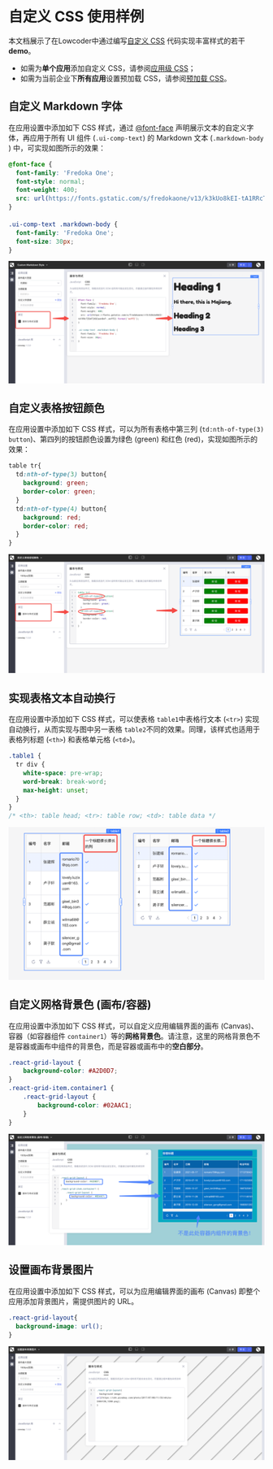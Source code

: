 # 自定义 CSS 使用样例

本文档展示了在Lowcoder中通过编写[自定义 CSS](https://majiang.co/docs/style#%E8%87%AA%E5%AE%9A%E4%B9%89css) 代码实现丰富样式的若干 ​**demo**​。

* 如需为**单个应用**添加自定义 CSS，请参阅[应用级 CSS](https://majiang.co/docs/style#%E5%BA%94%E7%94%A8%E7%BA%A7css)；
* 如需为当前企业下**所有应用**设置预加载 CSS，请参阅[预加载 CSS](https://majiang.co/docs/style#%E9%A2%84%E5%8A%A0%E8%BD%BDcss)。

## 自定义 Markdown 字体

在应用设置中添加如下 CSS 样式，通过 [@font-face](https://developer.mozilla.org/en-US/docs/Web/CSS/@font-face) 声明展示文本的自定义字体，再应用于所有 UI 组件 (`.ui-comp-text`​) 的 Markdown 文本 (`.markdown-body`​) 中，可实现如图所示的效果：

```scss
@font-face {
  font-family: 'Fredoka One';
  font-style: normal;
  font-weight: 400;
  src: url(https://fonts.gstatic.com/s/fredokaone/v13/k3kUo8kEI-tA1RRcTZGmTlHGCaen8wf-.woff2) format('woff2');
}

.ui-comp-text .markdown-body {
  font-family: 'Fredoka One';
  font-size: 30px;
}
```

​![](assets/1-20231002181028-h4dotzx.png)​

## 自定义表格按钮颜色

在应用设置中添加如下 CSS 样式，可以为所有表格中第三列 (`td:nth-of-type(3) button`​)、第四列的按钮颜色设置为绿色 (green) 和红色 (red)，实现如图所示的效果：

```scss
table tr{
  td:nth-of-type(3) button{
    background: green;
    border-color: green;
  }
  td:nth-of-type(4) button{
    background: red;
    border-color: red;
  }
}
```

​![](assets/2-20231002181028-pn2dyzg.png)​

## 实现表格文本自动换行

在应用设置中添加如下 CSS 样式，可以使表格 `table1`​ 中表格行文本 (`<tr>`​) 实现自动换行，从而实现与图中另一表格 `table2`​ 不同的效果。同理，该样式也适用于表格列标题 (`<th>`​) 和表格单元格 (`<td>`​)。

```scss
.table1 {
  tr div {
    white-space: pre-wrap;
    word-break: break-word;
    max-height: unset;
  } 
}
/* <th>: table head; <tr>: table row; <td>: table data */
```

​![](assets/3-20231002181028-72fcz2s.png)​

## 自定义网格背景色 (画布/容器)

在应用设置中添加如下 CSS 样式，可以自定义应用编辑界面的画布 (Canvas)、容器（如容器组件 `container1`​）等的​**网格背景色**​。请注意，这里的网格背景色不是容器或画布中组件的背景色，而是容器或画布中的​**空白部分**​。

```scss
.react-grid-layout {
    background-color: #A2D0D7;
}
.react-grid-item.container1 {
    .react-grid-layout {
        background-color: #02AAC1;
    }
}
```

​![](assets/4-20231002181028-bhj5gd2.png)​

## 设置画布背景图片

在应用设置中添加如下 CSS 样式，可以为应用编辑界面的画布 (Canvas) 即整个应用添加背景图片，需提供图片的 URL。

```scss
.react-grid-layout{
  background-image: url();
}
```

​![](assets/5-20231002181028-6a3upcv.png)​
